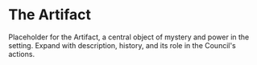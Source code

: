# The Artifact

Placeholder for the Artifact, a central object of mystery and power in the setting. Expand with description, history, and its role in the Council's actions.